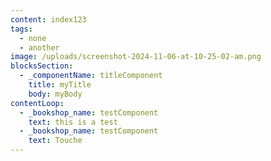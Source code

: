 ```yaml
---
content: index123
tags:
  - none
  - another
image: /uploads/screenshot-2024-11-06-at-10-25-02-am.png
blocksSection:
  - _componentName: titleComponent
    title: myTitle
    body: myBody
contentLoop:
  - _bookshop_name: testComponent
    text: this is a test
  - _bookshop_name: testComponent
    text: Touche
---
```

